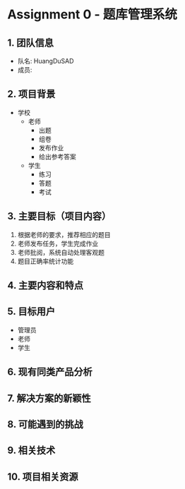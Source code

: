 # Assignment 0 - 题库管理系统

## 1. 团队信息
- 队名: HuangDuSAD
- 成员: 


## 2. 项目背景
- 学校
  - 老师
    - 出题
    - 组卷
    - 发布作业
    - 给出参考答案
  - 学生
    - 练习
    - 答题
    - 考试
## 3. 主要目标（项目内容）
1. 根据老师的要求，推荐相应的题目
2. 老师发布任务，学生完成作业
3. 老师批阅，系统自动处理客观题
4. 题目正确率统计功能

## 4. 主要内容和特点

## 5. 目标用户
- 管理员
- 老师
- 学生
## 6. 现有同类产品分析

## 7. 解决方案的新颖性

## 8. 可能遇到的挑战

## 9. 相关技术

## 10. 项目相关资源
 